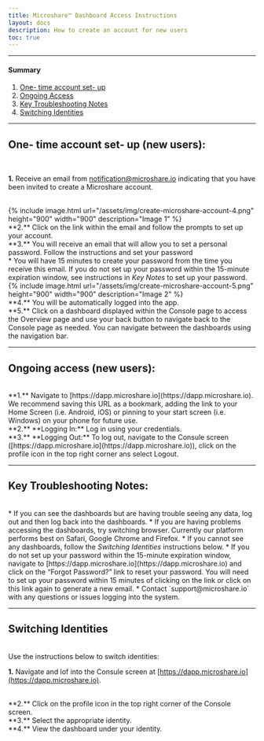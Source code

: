 ```yaml
---
title: Microshare™ Dashboard Access Instructions
layout: docs
description: How to create an account for new users
toc: true
---
```


---------------------------------------
#### Summary

1. [One- time account set- up ](./#one-time-account-set-up-new-users)
2. [Ongoing Access](./#ongoing-access-new-users)
3. [Key Troubleshooting Notes](./#key-troubleshooting-notes)
4. [Switching Identities](./#switching-identities)

---------------------------------------
## One- time account set- up (new users):

<br>

**1.** Receive an email from notification@microshare.io indicating that you have been invited to create a Microshare account. 

<br>
{% include image.html url="/assets/img/create-microshare-account-4.png" height="900" width="900" description="Image 1" %}

<br>
**2.** Click on the link within the email and follow the prompts to set up your account.

<br>
**3.** You will receive an email that will allow you to set a personal password.  Follow the instructions and set your password

<br>
* You will have 15 minutes to create your password from the time you receive this email.  If you do not set up your password within the 15-minute expiration window, see instructions in <em>Key Notes</em> to set up your password.

<br>
{% include image.html url="/assets/img/create-microshare-account-5.png" height="900" width="900" description="Image 2" %}

<br>
**4.** You will be automatically logged into the app. 

<br>
**5.** Click on a dashboard displayed within the Console page to access the Overview page and use your back button to navigate back to the Console page as needed.  You can navigate between the dashboards using the navigation bar. 

---------------------------------------
## Ongoing access (new users):

<br>
**1.** Navigate to [https://dapp.microshare.io](https://dapp.microshare.io). We recommend saving this URL as a bookmark, adding the link to your Home Screen (i.e. Android, iOS) or pinning to your start screen (i.e. Windows) on your phone for future use. 

<br>
**2.** **Logging In:** Log in using your credentials. 

<br>
**3.** **Logging Out:** To log out, navigate to the Consule screen ([https://dapp.microshare.io](https://dapp.microshare.io)), click on the profile icon in the top right corner ans select Logout. 

---------------------------------------

## Key Troubleshooting Notes:

<br>
* If you can see the dashboards but are having trouble seeing any data, log out and then log back into the dashboards. 
* If you are having problems accessing the dashboards, try switching browser. Currently our platform performs best on Safari, Google Chrome and Firefox. 
* If you cannot see any dashboards, follow the <em>Switching Identities</em> instructions below.
* If you do not set up your password within the 15-minute expiration window, navigate to [https://dapp.microshare.io](https://dapp.microshare.io) and click on the “Forgot Password?” link to reset your password.  You will need to set up your password within 15 minutes of clicking on the link or click on this link again to generate a new email. 
* Contact `support@microshare.io` with any questions or issues logging into the system.

---------------------------------------

## Switching Identities

<br>
Use the instructions below to switch identities:

**1.** Navigate and lof into the Consule screen at [https://dapp.microshare.io](https://dapp.microshare.io). 

<br>
**2.** Click on the profile icon in the top right corner of the Console screen. 

<br>
**3.** Select the appropriate identity. 

<br>
**4.** View the dashboard under your identity. 



